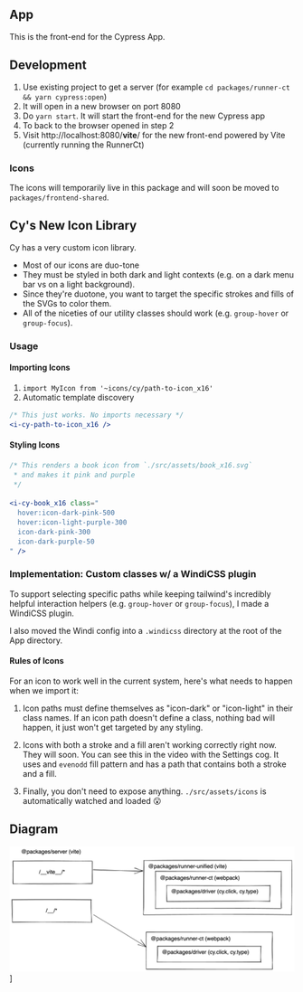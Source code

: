 ## App

This is the front-end for the Cypress App.

## Development

1. Use existing project to get a server (for example `cd packages/runner-ct && yarn cypress:open`)
2. It will open in a new browser on port 8080
3. Do `yarn start`. It will start the front-end for the new Cypress app 
4. To back to the browser opened in step 2
5. Visit http://localhost:8080/__vite__/ for the new front-end powered by Vite (currently running the RunnerCt)

### Icons

The icons will temporarily live in this package and will soon be moved to `packages/frontend-shared`.

## Cy's New Icon Library
Cy has a very custom icon library.
* Most of our icons are duo-tone
* They must be styled in both dark and light contexts (e.g. on a dark menu bar vs on a light background).
* Since they're duotone, you want to target the specific strokes and fills of the SVGs to color them.
* All of the niceties of our utility classes should work (e.g. `group-hover` or `group-focus`).

### Usage
#### Importing Icons
1. `import MyIcon from '~icons/cy/path-to-icon_x16'`
2. Automatic template discovery
```jsx
/* This just works. No imports necessary */
<i-cy-path-to-icon_x16 />
```

#### Styling Icons
```jsx
/* This renders a book icon from `./src/assets/book_x16.svg`
 * and makes it pink and purple
 */

<i-cy-book_x16 class="
  hover:icon-dark-pink-500
  hover:icon-light-purple-300
  icon-dark-pink-300
  icon-dark-purple-50
" />
```

### Implementation: Custom classes w/ a WindiCSS plugin
To support selecting specific paths while keeping tailwind's incredibly helpful interaction helpers (e.g. `group-hover` or `group-focus`), I made a WindiCSS plugin.

I also moved the Windi config into a `.windicss` directory at the root of the App directory.

#### Rules of Icons
For an icon to work well in the current system, here's what needs to happen when we import it:

1. Icon paths must define themselves as "icon-dark" or "icon-light" in their class names.
If an icon path doesn't define a class, nothing bad will happen, it just won't get targeted by any styling.

2. Icons with both a stroke and a fill aren't working correctly right now. They will soon.
You can see this in the video with the Settings cog. It uses and `evenodd` fill pattern and has a path that contains both a stroke and a fill.

3. Finally, you don't need to expose anything. `./src/assets/icons` is automatically watched and loaded 😮

## Diagram

![](./unified-runner-diagram.png)]
